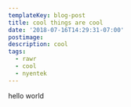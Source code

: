```yaml
---
templateKey: blog-post
title: cool things are cool
date: '2018-07-16T14:29:31-07:00'
postimage:
description: cool
tags:
  - rawr
  - cool
  - nyentek
---
```

hello world
